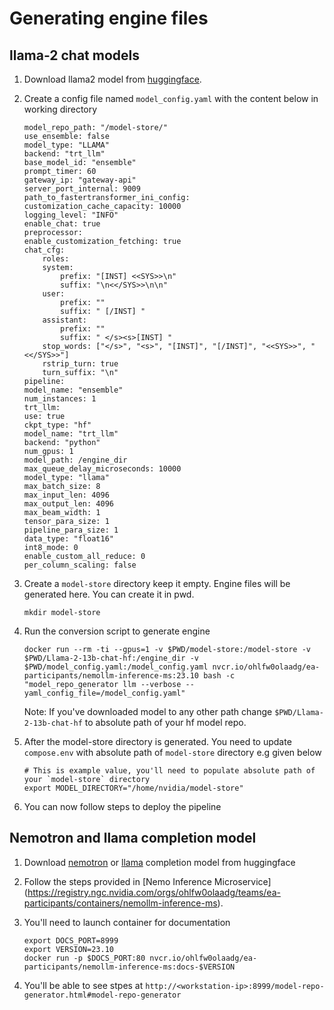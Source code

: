 # Generating engine files
## llama-2 chat models
1. Download llama2 model from [huggingface](https://huggingface.co/meta-llama/Llama-2-13b-chat-hf).

2. Create a config file named `model_config.yaml` with the content below in working directory
    ```
    model_repo_path: "/model-store/"
    use_ensemble: false
    model_type: "LLAMA"
    backend: "trt_llm"
    base_model_id: "ensemble"
    prompt_timer: 60
    gateway_ip: "gateway-api"
    server_port_internal: 9009
    path_to_fastertransformer_ini_config:
    customization_cache_capacity: 10000
    logging_level: "INFO"
    enable_chat: true
    preprocessor:
    enable_customization_fetching: true
    chat_cfg:
        roles:
        system:
            prefix: "[INST] <<SYS>>\n"
            suffix: "\n<</SYS>>\n\n"
        user:
            prefix: ""
            suffix: " [/INST] "
        assistant:
            prefix: ""
            suffix: " </s><s>[INST] "
        stop_words: ["</s>", "<s>", "[INST]", "[/INST]", "<<SYS>>", "<</SYS>>"]
        rstrip_turn: true
        turn_suffix: "\n"
    pipeline:
    model_name: "ensemble"
    num_instances: 1
    trt_llm:
    use: true
    ckpt_type: "hf"
    model_name: "trt_llm"
    backend: "python"
    num_gpus: 1
    model_path: /engine_dir
    max_queue_delay_microseconds: 10000
    model_type: "llama"
    max_batch_size: 8
    max_input_len: 4096
    max_output_len: 4096
    max_beam_width: 1
    tensor_para_size: 1
    pipeline_para_size: 1
    data_type: "float16"
    int8_mode: 0
    enable_custom_all_reduce: 0
    per_column_scaling: false
    ```

3. Create a `model-store` directory keep it empty. Engine files will be generated here. You can create it in pwd.
    ```
    mkdir model-store
    ```
4. Run the conversion script to generate engine
    ```
    docker run --rm -ti --gpus=1 -v $PWD/model-store:/model-store -v $PWD/Llama-2-13b-chat-hf:/engine_dir -v $PWD/model_config.yaml:/model_config.yaml nvcr.io/ohlfw0olaadg/ea-participants/nemollm-inference-ms:23.10 bash -c "model_repo_generator llm --verbose --yaml_config_file=/model_config.yaml"
    ```

    Note: If you've downloaded model to any other path change `$PWD/Llama-2-13b-chat-hf` to absolute path of your hf model repo.

5. After the model-store directory is generated. You need to update `compose.env` with absolute path of `model-store` directory e.g given below
    ```
    # This is example value, you'll need to populate absolute path of your `model-store` directory
    export MODEL_DIRECTORY="/home/nvidia/model-store"
    ```

6. You can now follow steps to deploy the pipeline

## Nemotron and llama completion model
1. Download [nemotron](https://huggingface.co/nvidia/nemotron-3-8b-base-4k) or [llama](https://huggingface.co/meta-llama/Llama-2-7b) completion model from huggingface

2. Follow the steps provided in [Nemo Inference Microservice] (https://registry.ngc.nvidia.com/orgs/ohlfw0olaadg/teams/ea-participants/containers/nemollm-inference-ms).

3. You'll need to launch container for documentation
    ```
    export DOCS_PORT=8999
    export VERSION=23.10
    docker run -p $DOCS_PORT:80 nvcr.io/ohlfw0olaadg/ea-participants/nemollm-inference-ms:docs-$VERSION
    ```

4. You'll be able to see stpes at `http://<workstation-ip>:8999/model-repo-generator.html#model-repo-generator`
